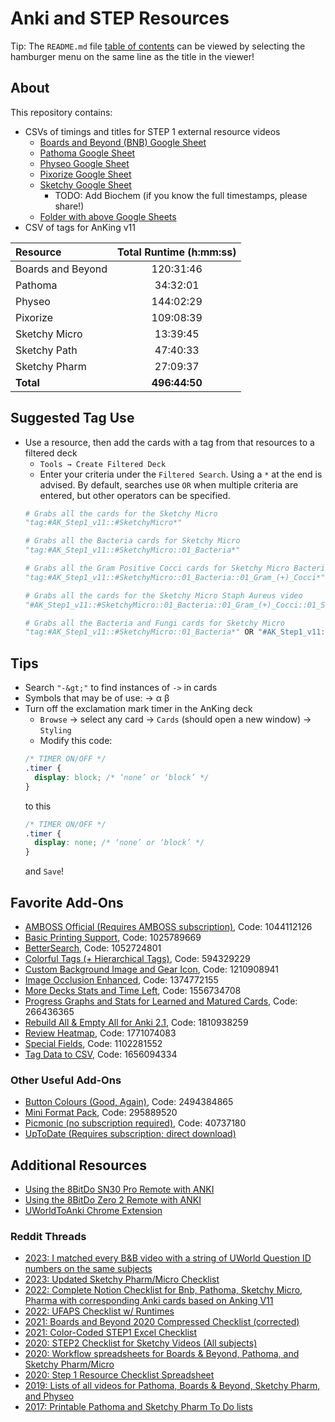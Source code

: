 # Anki and STEP Resources

Tip: The `README.md` file
[table of contents](https://docs.github.com/en/repositories/managing-your-repositorys-settings-and-features/customizing-your-repository/about-readmes#auto-generated-table-of-contents-for-readme-files)
can be viewed by selecting the hamburger menu on the same line as the title in
the viewer!

## About

This repository contains:

- CSVs of timings and titles for STEP 1 external resource videos
    - [Boards and Beyond (BNB) Google Sheet](https://docs.google.com/spreadsheets/d/1Wm41IYA7ty8o-c8en73YcsnBitMoIJBqOoivP46xPag/edit?usp=sharing)
    - [Pathoma Google Sheet](https://docs.google.com/spreadsheets/d/1NAeezYHHN5qXgC7AmfHF6CiWdOFn3YAh7ixa56eD64c/edit?usp=sharing)
    - [Physeo Google Sheet](https://docs.google.com/spreadsheets/d/1L3SIvoQ6W02KJylnQfod6kAduBXP7W1em84sDAmyLMA/edit?usp=sharing)
    - [Pixorize Google Sheet](https://docs.google.com/spreadsheets/d/1v8s2e8QmMmoTEHZEQ_TXM_1lj2-glj6Po8s870OZbZw/edit?usp=sharing)
    - [Sketchy Google Sheet](https://docs.google.com/spreadsheets/d/1tPFMKQ6lCDuS8vgn8HTWKh3omDXrUHzCvmoFzogr2CQ/edit?usp=sharing)
        - TODO: Add Biochem (if you know the full timestamps, please share!)
    - [Folder with above Google Sheets](https://drive.google.com/drive/folders/1rLeHmQgOzyJmIGUuPnUD3wDfIynowgbF?usp=drive_link)
- CSV of tags for AnKing v11

| Resource          | Total Runtime (h:mm:ss) |
| :---------------- | :---------------------: |
| Boards and Beyond | 120:31:46 |
| Pathoma           | 34:32:01 |
| Physeo            | 144:02:29 |
| Pixorize          | 109:08:39 |
| Sketchy Micro     | 13:39:45 |
| Sketchy Path      | 47:40:33 |
| Sketchy Pharm     | 27:09:37 |
| **Total**         | **496:44:50** |

## Suggested Tag Use

- Use a resource, then add the cards with a tag from that resources to a
filtered deck
    - `Tools → Create Filtered Deck`
    - Enter your criteria under the `Filtered Search`.
    Using a `*` at the end is advised. By default, searches use `OR` when
    multiple criteria are entered, but other operators can be specified.
    ```python
    # Grabs all the cards for the Sketchy Micro
    "tag:#AK_Step1_v11::#SketchyMicro*"

    # Grabs all the Bacteria cards for Sketchy Micro
    "tag:#AK_Step1_v11::#SketchyMicro::01_Bacteria*"

    # Grabs all the Gram Positive Cocci cards for Sketchy Micro Bacteria
    "tag:#AK_Step1_v11::#SketchyMicro::01_Bacteria::01_Gram_(+)_Cocci*"

    # Grabs all the cards for the Sketchy Micro Staph Aureus video
    "#AK_Step1_v11::#SketchyMicro::01_Bacteria::01_Gram_(+)_Cocci::01_Staph_aureus*"

    # Grabs all the Bacteria and Fungi cards for Sketchy Micro
    "tag:#AK_Step1_v11::#SketchyMicro::01_Bacteria*" OR "#AK_Step1_v11::#SketchyMicro::02_Fungi*"
    ```

## Tips

- Search `"-&gt;"` to find instances of `->` in cards
- Symbols that may be of use: → α β
- Turn off the exclamation mark timer in the AnKing deck
    - `Browse` → select any card → `Cards` (should open a new window) → `Styling`
    - Modify this code:
    ```css
    /* TIMER ON/OFF */
    .timer {
      display: block; /* ‘none’ or ‘block’ */
    }
    ```
    to this
    ```css
    /* TIMER ON/OFF */
    .timer {
      display: none; /* ‘none’ or ‘block’ */
    }
    ```
    and `Save`!

## Favorite Add-Ons

- [AMBOSS Official (Requires AMBOSS subscription)](https://ankiweb.net/shared/info/1044112126), Code: 1044112126
- [Basic Printing Support](https://ankiweb.net/shared/info/1025789669), Code: 1025789669
- [BetterSearch](https://ankiweb.net/shared/info/1052724801), Code: 1052724801
- [Colorful Tags (+ Hierarchical Tags)](https://ankiweb.net/shared/info/594329229), Code: 594329229
- [Custom Background Image and Gear Icon](https://ankiweb.net/shared/info/1210908941), Code: 1210908941
- [Image Occlusion Enhanced](https://ankiweb.net/shared/info/1374772155), Code: 1374772155
- [More Decks Stats and Time Left](https://ankiweb.net/shared/info/1556734708), Code: 1556734708
- [Progress Graphs and Stats for Learned and Matured Cards](https://ankiweb.net/shared/info/266436365), Code: 266436365
- [Rebuild All & Empty All for Anki 2.1](https://ankiweb.net/shared/info/1810938259), Code: 1810938259
- [Review Heatmap](https://ankiweb.net/shared/info/1771074083), Code: 1771074083
- [Special Fields](https://ankiweb.net/shared/info/1102281552), Code: 1102281552
- [Tag Data to CSV](https://ankiweb.net/shared/info/1656094334), Code: 1656094334

### Other Useful Add-Ons
- [Button Colours (Good, Again)](https://ankiweb.net/shared/info/2494384865), Code: 2494384865
- [Mini Format Pack](https://ankiweb.net/shared/info/295889520), Code: 295889520
- [Picmonic (no subscription required)](https://ankiweb.net/shared/info/40737180), Code: 40737180
- [UpToDate (Requires subscription; direct download)](https://www.wolterskluwer.com/en/solutions/uptodate/uptodate/anki-add-on#how-to)

## Additional Resources

- [Using the 8BitDo SN30 Pro Remote with ANKI](https://gist.github.com/emleddin/2854b6f33417d2823738caef0ef6c129)
- [Using the 8BitDo Zero 2 Remote with ANKI](https://gist.github.com/emleddin/d25eb8493e16a7e262d156e7c8f53e77)
- [UWorldToAnki Chrome Extension](https://chrome.google.com/webstore/detail/uworld2anki/phmlchhmidolklmhbieicjmeamkjfdif)

### Reddit Threads

- [2023: I matched every B&B video with a string of UWorld Question ID numbers on the same subjects ](https://www.reddit.com/r/medicalschool/comments/16dpri3/i_matched_every_bb_video_with_a_string_of_uworld/)
- [2023: Updated Sketchy Pharm/Micro Checklist](https://www.reddit.com/r/comlex/comments/14i1udg/updated_sketchy_pharmmicro_checklist/)
- [2022: Complete Notion Checklist for Bnb, Pathoma, Sketchy Micro, Pharma with corresponding Anki cards based on Anking V11](https://www.reddit.com/r/medicalschoolanki/comments/vucu2q/complete_notion_checklist_for_bnb_pathoma_sketchy/)
- [2022: UFAPS Checklist w/ Runtimes](https://www.reddit.com/r/step1/comments/u2e19p/ufaps_checklist_w_runtimes/)
- [2021: Boards and Beyond 2020 Compressed Checklist (corrected)](https://www.reddit.com/r/step1/comments/ld84m3/boards_and_beyond_2020_compressed_checklist/)
- [2021: Color-Coded STEP1 Excel Checklist](https://www.reddit.com/r/step1/comments/re7sly/finally_an_excel_checklist_with_all_of_the_usmle/)
- [2020: STEP2 Checklist for Sketchy Videos (All subjects)](https://www.reddit.com/r/Step2/comments/kcs15j/made_a_checklist_for_sketchy_videos_all_subjects/)
- [2020: Workflow spreadsheets for Boards & Beyond, Pathoma, and Sketchy Pharm/Micro](https://www.reddit.com/r/medicalschoolanki/comments/g4y58p/workflow_spreadsheet_with_boards_and_beyond/)
- [2020: Step 1 Resource Checklist Spreadsheet](https://www.reddit.com/r/step1/comments/g99b0y/step_1_resource_checklist_spreadsheet_pixorize/)
- [2019: Lists of all videos for Pathoma, Boards & Beyond, Sketchy Pharm, and Physeo](https://www.reddit.com/r/step1/comments/b48r6m/lists_of_all_videos_with_runtimes_in_pathoma/)
- [2017: Printable Pathoma and Sketchy Pharm To Do lists](https://www.reddit.com/r/medicalschool/comments/76coin/pathoma_and_sketchy_pharm_to_do_lists_printables/)
